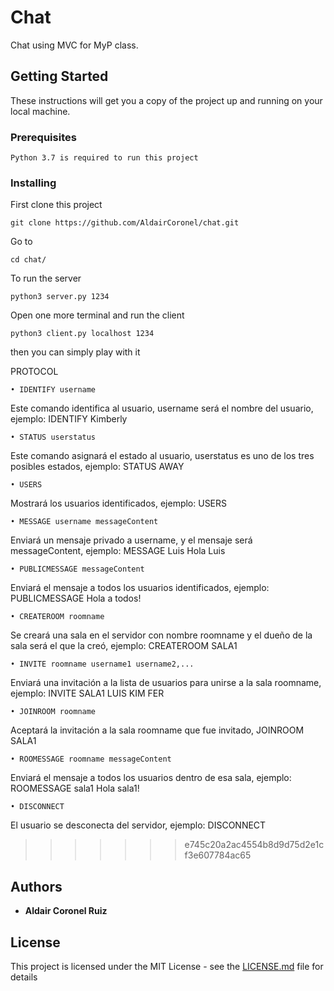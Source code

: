 # Chat

Chat using MVC for MyP class.

## Getting Started

These instructions will get you a copy of the project up and running on your local machine.

### Prerequisites


```
Python 3.7 is required to run this project
```

### Installing

First clone this project

```
git clone https://github.com/AldairCoronel/chat.git
```
Go to
```
cd chat/
```
To run the server

```
python3 server.py 1234
```

Open one more terminal and run the client

```
python3 client.py localhost 1234
```

then you can simply play with it

PROTOCOL

```
• IDENTIFY username
```
Este comando identifica al usuario, username será el nombre del usuario, ejemplo: IDENTIFY Kimberly
```
• STATUS userstatus
```
Este comando asignará el estado al usuario, userstatus es uno de los tres posibles estados, ejemplo: STATUS
AWAY
```
• USERS
```
Mostrará los usuarios identificados, ejemplo: USERS
```
• MESSAGE username messageContent
```
Enviará un mensaje privado a username, y el mensaje será messageContent, ejemplo: MESSAGE Luis Hola
Luis
```
• PUBLICMESSAGE messageContent
```
Enviará el mensaje a todos los usuarios identificados, ejemplo: PUBLICMESSAGE Hola a todos!
```
• CREATEROOM roomname
```
Se creará una sala en el servidor con nombre roomname y el dueño de la sala será el que la creó, ejemplo:
CREATEROOM SALA1
```
• INVITE roomname username1 username2,...
```
Enviará una invitación a la lista de usuarios para unirse a la sala roomname, ejemplo: INVITE SALA1 LUIS
KIM FER
```
• JOINROOM roomname
```
Aceptará la invitación a la sala roomname que fue invitado, JOINROOM SALA1
```
• ROOMESSAGE roomname messageContent
```
Enviará el mensaje a todos los usuarios dentro de esa sala, ejemplo: ROOMESSAGE sala1 Hola sala1!

```
• DISCONNECT
```
El usuario se desconecta del servidor, ejemplo: DISCONNECT
>>>>>>> e745c20a2ac4554b8d9d75d2e1cf3e607784ac65



## Authors

* **Aldair Coronel Ruiz**
## License

This project is licensed under the MIT License - see the [LICENSE.md](LICENSE.md) file for details


